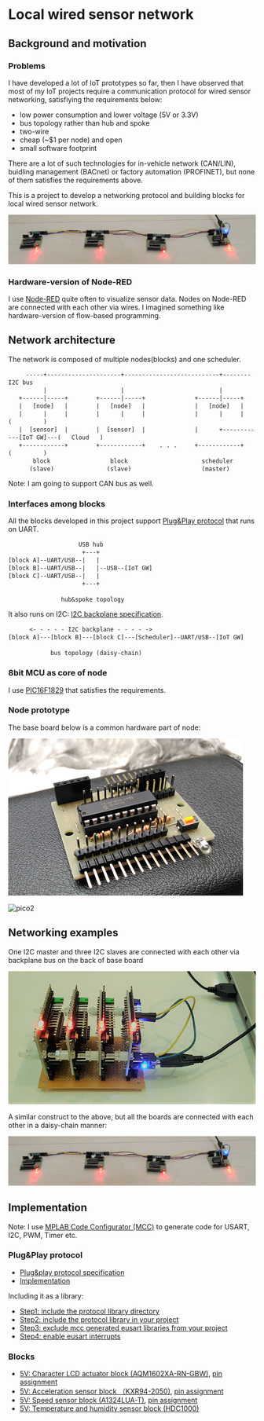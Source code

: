 # Local wired sensor network

## Background and motivation

### Problems

I have developed a lot of IoT prototypes so far, then I have observed that most of my IoT projects require a communication protocol for wired sensor networking, satisfiying the requirements below:

- low power consumption and lower voltage (5V or 3.3V)
- bus topology rather than hub and spoke
- two-wire
- cheap (~$1 per node) and open
- small software footprint

There are a lot of such technologies for in-vehicle network (CAN/LIN), buidling management (BACnet) or factory automation (PROFINET), but none of them satisfies the requirements above.

This is a project to develop a networking protocol and building blocks for local wired sensor network.

![daisy_chain](./doc/daisy_chain.png)

### Hardware-version of Node-RED

I use [Node-RED](https://nodered.org/) quite often to visualize sensor data. Nodes on Node-RED are connected with each other via wires. I imagined something like hardware-version of flow-based programming.

## Network architecture

The network is composed of multiple nodes(blocks) and one scheduler.

```
     -----+---------------------+---------------------------+-------- I2C bus
          |                     |                           |
   +------|-----+        +------|-----+              +------|-----+
   |   [node]   |        |   [node]   |              |   [node]   |
   |      |     |        |      |     |              |      |     |                  (         )
   |  [sensor]  |        |  [sensor]  |              |      +------------[IoT GW]---(   Cloud   )
   +------------+        +------------+    . . .     +------------+                  (         )
       block                 block                     scheduler
      (slave)               (slave)                    (master)
```

Note: I am going to support CAN bus as well.

### Interfaces among blocks

All the blocks developed in this project support [Plug&Play protocol](./doc/PROTOCOL.md) that runs on UART.

```
                    USB hub
                     +---+
[block A]--UART/USB--|   |
[block B]--UART/USB--|   |--USB--[IoT GW]
[block C]--UART/USB--|   |
                     +---+
                     
               hub&spoke topology
```

It also runs on I2C: [I2C backplane specification](./doc/I2C_BACKPLANE_SPEC.pptx).

```
      <- - - - - I2C backplane - - - - ->
[block A]---[block B]---[block C]---[Scheduler]--UART/USB--[IoT GW]

            bus topology (daisy-chain)
```

### 8bit MCU as core of node

I use [PIC16F1829](http://ww1.microchip.com/downloads/en/DeviceDoc/41440A.pdf) that satisfies the requirements.

### Node prototype

The base board below is a common hardware part of node:

![prototype3](./doc/prototype3.png)

![pico2](https://docs.google.com/drawings/d/1_WCC4vuPbIT2im9c337ibk5xEq9WKzrT9907IOWTCCA/pub?w=680&h=400)

## Networking examples

One I2C master and three I2C slaves are connected with each other via backplane bus on the back of base board

![compact](./doc/compact.png)

A similar construct to the above, but all the boards are connected with each other in a daisy-chain manner:

![daisy_chain](./doc/daisy_chain.png)

## Implementation

Note: I use [MPLAB Code Configurator (MCC)](http://www.microchip.com/mplab/mplab-code-configurator) to generate code for USART, I2C, PWM, Timer etc.

### Plug&Play protocol

- [Plug&play protocol specification](./doc/PROTOCOL.md)
- [Implementation](./mini_plc/lib/protocol.X)

Including it as a library:
- [Step1: include the protocol library directory](./doc/mcc_eusart4.png)
- [Step2: include the protocol library in your project](./doc/mcc_eusart3.png)
- [Step3: exclude mcc generated eusart libraries from your project](./doc/mcc_eusart2.png)
- [Step4: enable eusart interrupts](./doc/mcc_eusart.png)

### Blocks

- [5V: Character LCD actuator block (AQM1602XA-RN-GBW)](./mini_plc/i2c_slave_lcd.X), [pin assignment](./doc/lcd_pin.png)
- [5V: Acceleration sensor block （KXR94-2050)](./mini_plc/i2c_slave_accel.X), [pin assignment](./doc/acceleration_pin.png)
- [5V: Speed sensor block (A1324LUA-T)](./mini_plc/i2c_slave_speed.X), [pin assignment](./doc/rotation_pin.png)
- [5V: Temperature and humidity sensor block (HDC1000)](./mini_plc/i2c_slave_temp.X)
